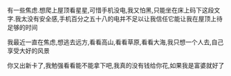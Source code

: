 有一些焦虑.想爬上屋顶看星星,可惜手机没电,我又怕黑,只能坐在床上码下这段文字.我太没有安全感,手机百分之五十八的电并不足以让我信任它能让我在屋顶上待足够的时间



我最近一直在焦虑,想逃去远方,看看高山,看看草原,看看大海,我只想一个人去,自己享受大好的风景

你又出新卡了,我勉强看看能不能拿下吧,我真的没有钱给你花,如果我是富婆就好了



